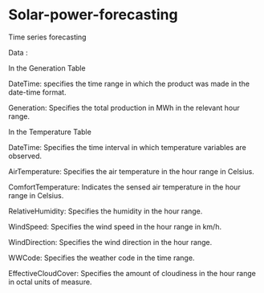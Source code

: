# Solar-power-forecasting
Time series forecasting


Data : 

In the Generation Table

DateTime: specifies the time range in which the product was made in the date-time format.

Generation: Specifies the total production in MWh in the relevant hour range.


In the Temperature Table

DateTime: Specifies the time interval in which temperature variables are observed.

AirTemperature: Specifies the air temperature in the hour range in Celsius.

ComfortTemperature: Indicates the sensed air temperature in the hour range in Celsius.

RelativeHumidity: Specifies the humidity in the hour range.

WindSpeed: Specifies the wind speed in the hour range in km/h.

WindDirection: Specifies the wind direction in the hour range.

WWCode: Specifies the weather code in the time range.

EffectiveCloudCover: Specifies the amount of cloudiness in the hour range in octal units of measure.

